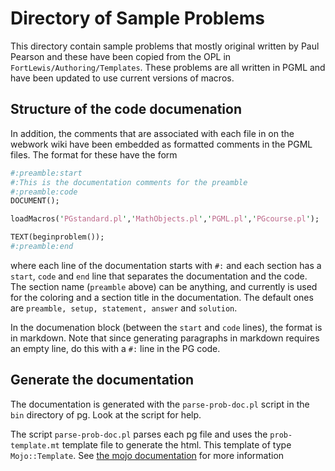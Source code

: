 # Directory of Sample Problems

This directory contain sample problems that mostly original written by Paul Pearson
and these have been copied from the OPL in `FortLewis/Authoring/Templates`. These
problems are all written in PGML and have been updated to use current versions of
macros.

## Structure of the code documenation

In addition, the comments that are associated with each file in on the webwork wiki
have been embedded as formatted comments in the PGML files. The format for these have the form

```perl
#:preamble:start
#:This is the documentation comments for the preamble
#:preamble:code
DOCUMENT();

loadMacros('PGstandard.pl','MathObjects.pl','PGML.pl','PGcourse.pl');

TEXT(beginproblem());
#:preamble:end
```

where each line of the documentation starts with `#:` and each section has a
`start`, `code` and `end` line that separates the documentation and the code.
The section name (`preamble` above) can be anything, and currently is used for
the coloring and a section title in the documentation.  The default ones are `preamble, setup, statement, answer` and `solution`.

In the documenation block (between the `start` and `code` lines), the format
is in markdown.  Note that since generating paragraphs in markdown requires an
empty line, do this with a `#:` line in the PG code.

## Generate the documentation

The documentation is generated with the `parse-prob-doc.pl` script in the `bin`
directory of pg.  Look at the script for help.

The script `parse-prob-doc.pl` parses each pg file and uses the `prob-template.mt`
template file to generate the html.  This template of type `Mojo::Template`.
See [the mojo documentation](https://docs.mojolicious.org/Mojo/Template) for
more information
